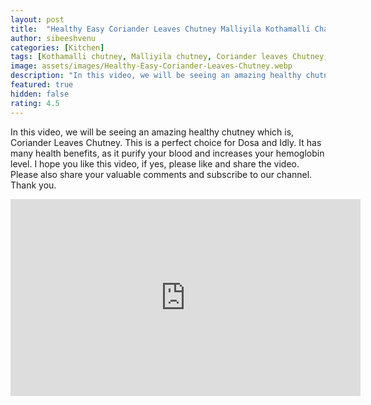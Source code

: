 ```yaml
---
layout: post
title:  "Healthy Easy Coriander Leaves Chutney Malliyila Kothamalli Chammanthi"
author: sibeeshvenu
categories: [Kitchen]
tags: [Kothamalli chutney, Malliyila chutney, Coriander leaves Chutney, Easy and Healthy recipe, Easy chutney, Njan Oru Malayali, ഞാൻ ഒരു മലയാളി, Germaniyile Nalukal, Germany,Malayali in Germany, Indians in Germany, Keralite in Germany, Malayalees in Germany, sibeeshpassion.com, sibeeshvenu.com, njan-oru-malayali.com]
image: assets/images/Healthy-Easy-Coriander-Leaves-Chutney.webp
description: "In this video, we will be seeing an amazing healthy chutney which is, Coriander Leaves Chutney. This is a perfect choice for Dosa and Idly. It has many health benefits, as it purify your blood and increases your hemoglobin level. I hope you like this video, if yes, please like and share the video. Please also share your valuable comments and subscribe to our channel. Thank you."
featured: true
hidden: false
rating: 4.5
---
```


In this video, we will be seeing an amazing healthy chutney which is, Coriander Leaves Chutney. This is a perfect choice for Dosa and Idly. It has many health benefits, as it purify your blood and increases your hemoglobin level. I hope you like this video, if yes, please like and share the video. Please also share your valuable comments and subscribe to our channel. Thank you.

<iframe width="560" height="315" src="https://www.youtube.com/embed/XBRhBXqwy2c" frameborder="0" allow="accelerometer; autoplay; encrypted-media; gyroscope; picture-in-picture" allowfullscreen></iframe>

